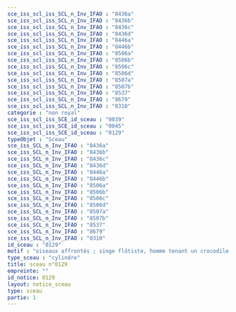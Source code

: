 ```yaml
---
sce_iss_scl_iss_SCL_n_Inv_IFAO : "8436a"
sce_iss_scl_iss_SCL_n_Inv_IFAO : "8436b"
sce_iss_scl_iss_SCL_n_Inv_IFAO : "8436c"
sce_iss_scl_iss_SCL_n_Inv_IFAO : "8436d"
sce_iss_scl_iss_SCL_n_Inv_IFAO : "8446a"
sce_iss_scl_iss_SCL_n_Inv_IFAO : "8446b"
sce_iss_scl_iss_SCL_n_Inv_IFAO : "8506a"
sce_iss_scl_iss_SCL_n_Inv_IFAO : "8506b"
sce_iss_scl_iss_SCL_n_Inv_IFAO : "8506c"
sce_iss_scl_iss_SCL_n_Inv_IFAO : "8506d"
sce_iss_scl_iss_SCL_n_Inv_IFAO : "8507a"
sce_iss_scl_iss_SCL_n_Inv_IFAO : "8507b"
sce_iss_scl_iss_SCL_n_Inv_IFAO : "8537"
sce_iss_scl_iss_SCL_n_Inv_IFAO : "8679"
sce_iss_scl_iss_SCL_n_Inv_IFAO : "8310"
categorie : "non royal"
sce_iss_scl_iss_SCE_id_sceau : "0039"
sce_iss_scl_iss_SCE_id_sceau : "0045"
sce_iss_scl_iss_SCE_id_sceau : "0129"
typeObjet : "Sceau"
sce_iss_SCL_n_Inv_IFAO : "8436a"
sce_iss_SCL_n_Inv_IFAO : "8436b"
sce_iss_SCL_n_Inv_IFAO : "8436c"
sce_iss_SCL_n_Inv_IFAO : "8436d"
sce_iss_SCL_n_Inv_IFAO : "8446a"
sce_iss_SCL_n_Inv_IFAO : "8446b"
sce_iss_SCL_n_Inv_IFAO : "8506a"
sce_iss_SCL_n_Inv_IFAO : "8506b"
sce_iss_SCL_n_Inv_IFAO : "8506c"
sce_iss_SCL_n_Inv_IFAO : "8506d"
sce_iss_SCL_n_Inv_IFAO : "8507a"
sce_iss_SCL_n_Inv_IFAO : "8507b"
sce_iss_SCL_n_Inv_IFAO : "8537"
sce_iss_SCL_n_Inv_IFAO : "8679"
sce_iss_SCL_n_Inv_IFAO : "8310"
id_sceau : "0129"
motif : "oiseaux affrontés ; singe flûtiste, homme tenant un crocodile ?, hippopotame, capriné, lézard ; crocodiles tête-bêche, lion, insecte,abeille ; homme sautant?, animal couché..."
type_sceau : "cylindre"
title: sceau n°0129
empreinte: ""
id_notice: 0129
layout: notice_sceau
type: sceau
partie: 1
---
```

